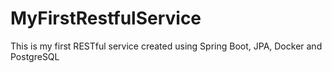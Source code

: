 # MyFirstRestfulService
This is my first RESTful service created using Spring Boot, JPA, Docker and PostgreSQL
